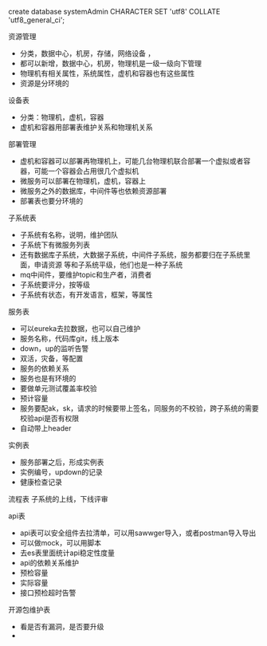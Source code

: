 create database systemAdmin CHARACTER SET 'utf8' COLLATE 'utf8_general_ci';

资源管理
 - 分类，数据中心，机房，存储，网络设备 ，
 - 都可以新增，数据中心，机房，物理机是一级一级向下管理
 - 物理机有相关属性，系统属性，虚机和容器也有这些属性
 - 资源是分环境的

设备表
 - 分类：物理机，虚机，容器
 - 虚机和容器用部署表维护关系和物理机关系


部署管理
 - 虚机和容器可以部署再物理机上，可能几台物理机联合部署一个虚拟或者容器，可能一个容器会占用很几个虚拟机
 - 微服务可以部署在物理机，虚机，容器上
 - 微服务之外的数据库，中间件等也依赖资源部署
 - 部署表也要分环境的

子系统表
 - 子系统有名称，说明，维护团队
 - 子系统下有微服务列表
 - 还有数据库子系统，大数据子系统，中间件子系统，服务都要归在子系统里面，申请资源 等和子系统平级，他们也是一种子系统
 - mq中间件，要维护topic和生产者，消费者
 - 子系统要评分，按等级
 - 子系统有状态，有开发语言，框架，等属性

服务表
 - 可以eureka去拉数据，也可以自己维护
 - 服务名称，代码库git，线上版本
 - down，up的监听告警
 - 双活，灾备，等配置
 - 服务的依赖关系
 - 服务也是有环境的
 - 要做单元测试覆盖率校验
 - 预计容量
 - 服务要配ak，sk，请求的时候要带上签名，同服务的不校验，跨子系统的需要校验api是否有权限
 - 自动带上header 

实例表
- 服务部署之后，形成实例表
- 实例编号，updown的记录
- 健康检查记录

流程表
子系统的上线，下线评审


api表
 - api表可以安全组件去拉清单，可以用sawwger导入，或者postman导入导出
 - 可以做mock，可以用脚本
 - 去es表里面统计api稳定性度量
 - api的依赖关系维护
 - 预检容量
 - 实际容量
 - 接口预检超时告警


开源包维护表
 - 看是否有漏洞，是否要升级
 - 